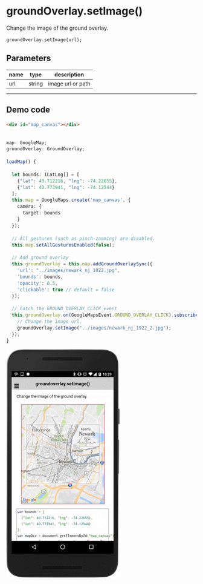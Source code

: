 # groundOverlay.setImage()

Change the image of the ground overlay.

```
groundOverlay.setImage(url);
```


## Parameters

name           | type          | description
---------------|---------------|---------------------------------------
url            | string        | image url or path
-----------------------------------------------------------------------


## Demo code

```html
<div id="map_canvas"></div>
```

```typescript

map: GoogleMap;
groundOverlay: GroundOverlay;

loadMap() {

  let bounds: ILatLng[] = [
    {"lat": 40.712216, "lng": -74.22655},
    {"lat": 40.773941, "lng": -74.12544}
  ];
  this.map = GoogleMaps.create('map_canvas', {
    camera: {
      target: bounds
    }
  });

  // All gestures (such as pinch-zooming) are disabled.
  this.map.setAllGesturesEnabled(false);

  // Add ground overlay
  this.groundOverlay = this.map.addGroundOverlaySync({
    'url': "../images/newark_nj_1922.jpg",
    'bounds': bounds,
    'opacity': 0.5,
    'clickable': true // default = false
  });

  // Catch the GROUND_OVERLAY_CLICK event
  this.groundOverlay.on(GoogleMapsEvent.GROUND_OVERLAY_CLICK).subscribe(() => {
    // Change the image url.
    groundOverlay.setImage("../images/newark_nj_1922_2.jpg");
  });
}
```

![](image.gif)
